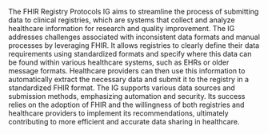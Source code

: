 The FHIR Registry Protocols IG aims to streamline the process of submitting data to clinical registries, which are systems that collect and analyze healthcare information for research and quality improvement. The IG addresses challenges associated with inconsistent data formats and manual processes by leveraging FHIR. It allows registries to clearly define their data requirements using standardized formats and specify where this data can be found within various healthcare systems, such as EHRs or older message formats. Healthcare providers can then use this information to automatically extract the necessary data and submit it to the registry in a standardized FHIR format. The IG supports various data sources and submission methods, emphasizing automation and security. Its success relies on the adoption of FHIR and the willingness of both registries and healthcare providers to implement its recommendations, ultimately contributing to more efficient and accurate data sharing in healthcare.
